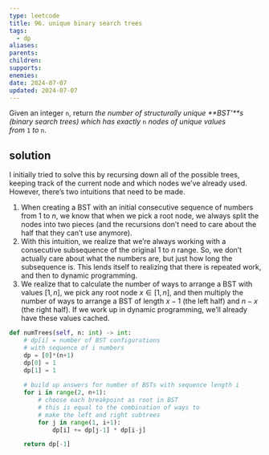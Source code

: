 ```yaml
---
type: leetcode
title: 96. unique binary search trees
tags:
  - dp
aliases: 
parents: 
children: 
supports: 
enemies: 
date: 2024-07-07
updated: 2024-07-07
---
```


Given an integer `n`, return _the number of structurally unique **BST'**s (binary search trees) which has exactly_ `n` _nodes of unique values from_ `1` _to_ `n`.

## solution

I initially tried to solve this by recursing down all of the possible trees, keeping track of the current node and which nodes we’ve already used. However, there’s two intuitions that need to be made.

1. When creating a BST with an initial consecutive sequence of numbers from 1 to $n$, we know that when we pick a root node, we always split the nodes into two pieces (and the recursions don’t need to care about the half that they can’t use anymore).
2. With this intuition, we realize that we’re always working with a consecutive subsequence of the original 1 to $n$ range. So, we don’t actually care about what the numbers are, but just how long the subsequence is. This lends itself to realizing that there is repeated work, and then to dynamic programming.
3. We realize that to calculate the number of ways to arrange a BST with values $[1,n]$, we pick any root node $x \in [1,n]$, and then multiply the number of ways to arrange a BST of length $x-1$ (the left half) and $n-x$ (the right half). If we work up in dynamic programming, we’ll already have these values cached.

```python
def numTrees(self, n: int) -> int:
	# dp[i] = number of BST configurations
	# with sequence of i numbers
	dp = [0]*(n+1)
	dp[0] = 1
	dp[1] = 1
	  
	# build up answers for number of BSTs with sequence length i
	for i in range(2, n+1):
		# choose each breakpoint as root in BST
		# this is equal to the combination of ways to
		# make the left and right subtrees
		for j in range(1, i+1):
			dp[i] += dp[j-1] * dp[i-j]

	return dp[-1]
```
